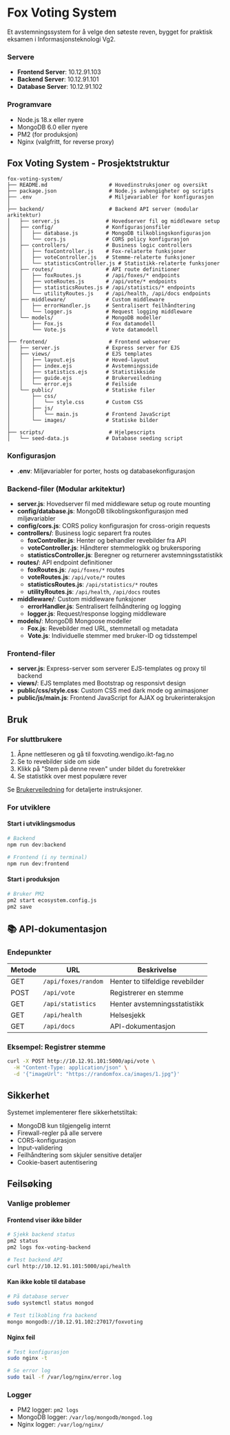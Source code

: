 # Fox Voting System

Et avstemningssystem for å velge den søteste reven, bygget for praktisk eksamen i Informasjonsteknologi Vg2.

### Servere
- **Frontend Server**: 10.12.91.103
- **Backend Server**: 10.12.91.101
- **Database Server**: 10.12.91.102

### Programvare
- Node.js 18.x eller nyere
- MongoDB 6.0 eller nyere
- PM2 (for produksjon)
- Nginx (valgfritt, for reverse proxy)

## Fox Voting System - Prosjektstruktur

```
fox-voting-system/
├── README.md                    # Hovedinstruksjoner og oversikt
├── package.json                 # Node.js avhengigheter og scripts
├── .env                         # Miljøvariabler for konfigurasjon
│
├── backend/                     # Backend API server (modular arkitektur)
│   ├── server.js               # Hovedserver fil og middleware setup
│   ├── config/                 # Konfigurasjonsfiler
│   │   ├── database.js         # MongoDB tilkoblingskonfigurasjon
│   │   └── cors.js             # CORS policy konfigurasjon
│   ├── controllers/            # Business logic controllers
│   │   ├── foxController.js    # Fox-relaterte funksjoner
│   │   ├── voteController.js   # Stemme-relaterte funksjoner
│   │   └── statisticsController.js # Statistikk-relaterte funksjoner
│   ├── routes/                 # API route definitioner
│   │   ├── foxRoutes.js        # /api/foxes/* endpoints
│   │   ├── voteRoutes.js       # /api/vote/* endpoints
│   │   ├── statisticsRoutes.js # /api/statistics/* endpoints
│   │   └── utilityRoutes.js    # /api/health, /api/docs endpoints
│   ├── middleware/             # Custom middleware
│   │   ├── errorHandler.js     # Sentralisert feilhåndtering
│   │   └── logger.js           # Request logging middleware
│   └── models/                 # MongoDB modeller
│       ├── Fox.js              # Fox datamodell
│       └── Vote.js             # Vote datamodell
│
├── frontend/                    # Frontend webserver
│   ├── server.js               # Express server for EJS
│   ├── views/                  # EJS templates
│   │   ├── layout.ejs          # Hoved-layout
│   │   ├── index.ejs           # Avstemningsside
│   │   ├── statistics.ejs      # Statistikkside
│   │   ├── guide.ejs           # Brukerveiledning
│   │   └── error.ejs           # Feilside
│   └── public/                 # Statiske filer
│       ├── css/
│       │   └── style.css       # Custom CSS
│       ├── js/
│       │   └── main.js         # Frontend JavaScript
│       └── images/             # Statiske bilder
│
├── scripts/                     # Hjelpescripts
│   └── seed-data.js            # Database seeding script
```

### Konfigurasjon
- **.env**: Miljøvariabler for porter, hosts og databasekonfigurasjon

### Backend-filer (Modular arkitektur)
- **server.js**: Hovedserver fil med middleware setup og route mounting
- **config/database.js**: MongoDB tilkoblingskonfigurasjon med miljøvariabler
- **config/cors.js**: CORS policy konfigurasjon for cross-origin requests
- **controllers/**: Business logic separert fra routes
  - **foxController.js**: Henter og behandler revebilder fra API
  - **voteController.js**: Håndterer stemmelogikk og brukersporing
  - **statisticsController.js**: Beregner og returnerer avstemningsstatistikk
- **routes/**: API endpoint definitioner
  - **foxRoutes.js**: `/api/foxes/*` routes
  - **voteRoutes.js**: `/api/vote/*` routes  
  - **statisticsRoutes.js**: `/api/statistics/*` routes
  - **utilityRoutes.js**: `/api/health`, `/api/docs` routes
- **middleware/**: Custom middleware funksjoner
  - **errorHandler.js**: Sentralisert feilhåndtering og logging
  - **logger.js**: Request/response logging middleware
- **models/**: MongoDB Mongoose modeller
  - **Fox.js**: Revebilder med URL, stemmetall og metadata
  - **Vote.js**: Individuelle stemmer med bruker-ID og tidsstempel

### Frontend-filer
- **server.js**: Express-server som serverer EJS-templates og proxy til backend
- **views/**: EJS templates med Bootstrap og responsivt design
- **public/css/style.css**: Custom CSS med dark mode og animasjoner
- **public/js/main.js**: Frontend JavaScript for AJAX og brukerinteraksjon

## Bruk

### For sluttbrukere

1. Åpne nettleseren og gå til foxvoting.wendigo.ikt-fag.no
2. Se to revebilder side om side
3. Klikk på "Stem på denne reven" under bildet du foretrekker
4. Se statistikk over mest populære rever

Se [Brukerveiledning](http://10.12.91.103/guide) for detaljerte instruksjoner.

### For utviklere

#### Start i utviklingsmodus

```bash
# Backend
npm run dev:backend

# Frontend (i ny terminal)
npm run dev:frontend
```

#### Start i produksjon

```bash
# Bruker PM2
pm2 start ecosystem.config.js
pm2 save
```

## 📚 API-dokumentasjon

### Endepunkter

| Metode | URL | Beskrivelse |
|--------|-----|-------------|
| GET | `/api/foxes/random` | Henter to tilfeldige revebilder |
| POST | `/api/vote` | Registrerer en stemme |
| GET | `/api/statistics` | Henter avstemningsstatistikk |
| GET | `/api/health` | Helsesjekk |
| GET | `/api/docs` | API-dokumentasjon |

### Eksempel: Registrer stemme

```bash
curl -X POST http://10.12.91.101:5000/api/vote \
  -H "Content-Type: application/json" \
  -d '{"imageUrl": "https://randomfox.ca/images/1.jpg"}'
```

## Sikkerhet

Systemet implementerer flere sikkerhetstiltak:

- MongoDB kun tilgjengelig internt
- Firewall-regler på alle servere
- CORS-konfigurasjon
- Input-validering
- Feilhåndtering som skjuler sensitive detaljer
- Cookie-basert autentisering

## Feilsøking

### Vanlige problemer

#### Frontend viser ikke bilder
```bash
# Sjekk backend status
pm2 status
pm2 logs fox-voting-backend

# Test backend API
curl http://10.12.91.101:5000/api/health
```

#### Kan ikke koble til database
```bash
# På database server
sudo systemctl status mongod

# Test tilkobling fra backend
mongo mongodb://10.12.91.102:27017/foxvoting
```

#### Nginx feil
```bash
# Test konfigurasjon
sudo nginx -t

# Se error log
sudo tail -f /var/log/nginx/error.log
```

### Logger

- PM2 logger: `pm2 logs`
- MongoDB logger: `/var/log/mongodb/mongod.log`
- Nginx logger: `/var/log/nginx/`
